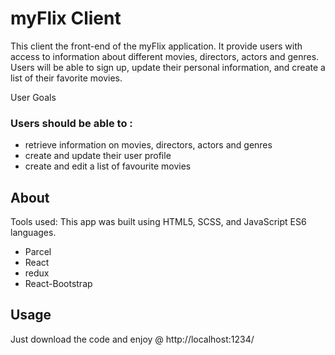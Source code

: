 # myFlix Client

This client the front-end of the myFlix application. It provide users with access to information about different movies, directors, actors and genres. Users will be able to sign up, update their personal information, and create a list of their favorite movies.


User Goals
### Users should be able to :

- retrieve information on movies, directors, actors and genres
- create and update their user profile
- create and edit a list of favourite movies

## About

Tools used: This app was built using HTML5, SCSS, and JavaScript ES6 languages. 

- Parcel 
- React
- redux
- React-Bootstrap

## Usage

Just download the code and enjoy @ http://localhost:1234/ 